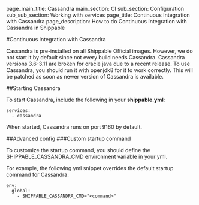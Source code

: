 page_main_title: Cassandra
main_section: CI
sub_section: Configuration
sub_sub_section: Working with services
page_title: Continuous Integration with Cassandra
page_description: How to do Continuous Integration with Cassandra in Shippable

#Continuous Integration with Cassandra

Cassandra is pre-installed on all Shippable Official images. However, we do not start it by default since not every build needs Cassandra. Cassandra versions 3.6-3.11 are broken for oracle java due to a recent release. To use Cassandra, you should run it with openjdk8 for it to work correctly. This will be patched as soon as newer version of Cassandra is available.

##Starting Cassandra

To start Cassandra, include the following in your **shippable.yml**:

```
services:
  - cassandra
```

When started, Cassandra runs on port 9160 by default.

##Advanced config
###Custom startup command

To customize the startup command, you should define the SHIPPABLE_CASSANDRA_CMD environment variable in your yml.

For example, the following yml snippet overrides the default startup command for Cassandra:

```
env:
  global:
    - SHIPPABLE_CASSANDRA_CMD="<command>"
```
